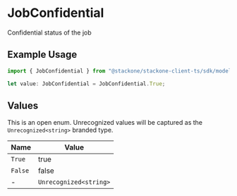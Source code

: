 # JobConfidential

Confidential status of the job

## Example Usage

```typescript
import { JobConfidential } from "@stackone/stackone-client-ts/sdk/models/shared";

let value: JobConfidential = JobConfidential.True;
```

## Values

This is an open enum. Unrecognized values will be captured as the `Unrecognized<string>` branded type.

| Name                   | Value                  |
| ---------------------- | ---------------------- |
| `True`                 | true                   |
| `False`                | false                  |
| -                      | `Unrecognized<string>` |